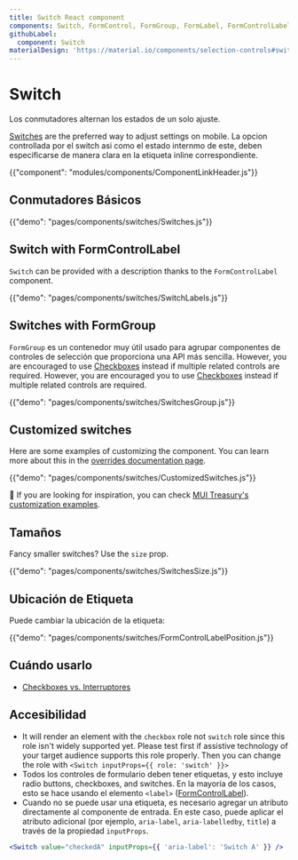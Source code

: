 ```yaml
---
title: Switch React component
components: Switch, FormControl, FormGroup, FormLabel, FormControlLabel
githubLabel:
  component: Switch
materialDesign: 'https://material.io/components/selection-controls#switches'
---
```


# Switch

<p class="description">Los conmutadores alternan los estados de un solo ajuste.</p>

[Switches](https://material.io/design/components/selection-controls.html#switches) are the preferred way to adjust settings on mobile. La opcion controllada por el switch asi como el estado internmo de este, deben especificarse de manera clara en la etiqueta inline correspondiente.

{{"component": "modules/components/ComponentLinkHeader.js"}}

## Conmutadores Básicos

{{"demo": "pages/components/switches/Switches.js"}}

## Switch with FormControlLabel

`Switch` can be provided with a description thanks to the `FormControlLabel` component.

{{"demo": "pages/components/switches/SwitchLabels.js"}}

## Switches with FormGroup

`FormGroup` es un contenedor muy útil usado para agrupar componentes de controles de selección que proporciona una API más sencilla. However, you are encouraged to use [Checkboxes](/components/checkboxes/) instead if multiple related controls are required. However, you are encouraged you to use [Checkboxes](/components/checkboxes/) instead if multiple related controls are required.

{{"demo": "pages/components/switches/SwitchesGroup.js"}}

## Customized switches

Here are some examples of customizing the component. You can learn more about this in the [overrides documentation page](/customization/components/).

{{"demo": "pages/components/switches/CustomizedSwitches.js"}}

🎨 If you are looking for inspiration, you can check [MUI Treasury's customization examples](https://mui-treasury.com/styles/switch).

## Tamaños

Fancy smaller switches? Use the `size` prop.

{{"demo": "pages/components/switches/SwitchesSize.js"}}

## Ubicación de Etiqueta

Puede cambiar la ubicación de la etiqueta:

{{"demo": "pages/components/switches/FormControlLabelPosition.js"}}

## Cuándo usarlo

- [Checkboxes vs. Interruptores](https://uxplanet.org/checkbox-vs-toggle-switch-7fc6e83f10b8)

## Accesibilidad

- It will render an element with the `checkbox` role not `switch` role since this role isn't widely supported yet. Please test first if assistive technology of your target audience supports this role properly. Then you can change the role with `<Switch inputProps={{ role: 'switch' }}>`
- Todos los controles de formulario deben tener etiquetas, y esto incluye radio buttons, checkboxes, and switches. En la mayoría de los casos, esto se hace usando el elemento `<label>` ([FormControlLabel](/api/form-control-label/)).
- Cuando no se puede usar una etiqueta, es necesario agregar un atributo directamente al componente de entrada. En este caso, puede aplicar el atributo adicional (por ejemplo, `aria-label`, `aria-labelledby`, `title`) a través de la propiedad `inputProps`.

```jsx
<Switch value="checkedA" inputProps={{ 'aria-label': 'Switch A' }} />
```
